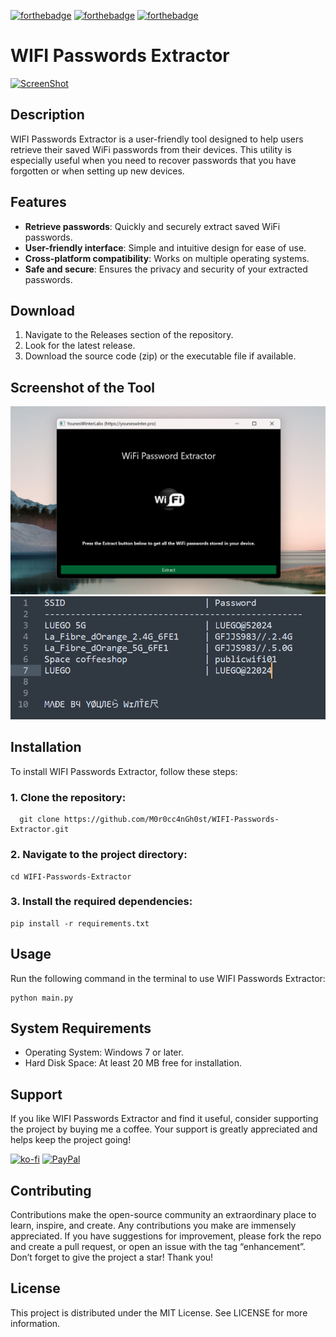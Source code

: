 [![forthebadge](https://forthebadge.com/images/badges/made-with-python.svg)](https://youneswinter.pro) [![forthebadge](https://forthebadge.com/images/badges/built-with-love.svg)](https://youneswinter.pro) [![forthebadge](https://forthebadge.com/images/badges/makes-people-smile.svg)](https://youneswinter.pro)

# WIFI Passwords Extractor
[![ScreenShot](https://raw.githubusercontent.com/Hacking4Arabs/19f49d852660fe0a079cbf95c3efb34ba88de911/main/images/logo.ico)](https://youneswinter.pro)

  ## Description
  WIFI Passwords Extractor is a user-friendly tool designed to help users retrieve their saved WiFi passwords from their devices. This utility is especially useful when you need to recover passwords that you have forgotten or when setting up new devices.
  
  ## Features
  - **Retrieve passwords**: Quickly and securely extract saved WiFi passwords.
  - **User-friendly interface**: Simple and intuitive design for ease of use.
  - **Cross-platform compatibility**: Works on multiple operating systems.
  - **Safe and secure**: Ensures the privacy and security of your extracted passwords.

  ## Download  
  1. Navigate to the Releases section of the repository.
  2. Look for the latest release.
  3. Download the source code (zip) or the executable file if available.

  ## Screenshot of the Tool
  [![ScreenShot](https://raw.githubusercontent.com/Hacking4Arabs/19f49d852660fe0a079cbf95c3efb34ba88de911/main/images/1.png)](https://youneswinter.pro)
  [![ScreenShot](https://raw.githubusercontent.com/Hacking4Arabs/19f49d852660fe0a079cbf95c3efb34ba88de911/main/images/2.png)](https://youneswinter.pro)
  
  ## Installation
  To install WIFI Passwords Extractor, follow these steps:
  
  ### 1. Clone the repository:
      git clone https://github.com/M0r0cc4nGh0st/WIFI-Passwords-Extractor.git
         
  ### 2. Navigate to the project directory:
    cd WIFI-Passwords-Extractor
        
  ### 3. Install the required dependencies:
    pip install -r requirements.txt
  
  ## Usage
  Run the following command in the terminal to use WIFI Passwords Extractor:
  
    python main.py

  ## System Requirements
  - Operating System: Windows 7 or later.
  - Hard Disk Space: At least 20 MB free for installation.

  ## Support

If you like WIFI Passwords Extractor and find it useful, consider supporting the project by buying me a coffee. Your support is greatly appreciated and helps keep the project going!

[![ko-fi](https://ko-fi.com/img/githubbutton_sm.svg)](https://ko-fi.com/youneswinter)
[![PayPal](https://img.shields.io/badge/PayPal-00457C?style=for-the-badge&logo=paypal&logoColor=white)](https://paypal.me/YonesWinter)
  
  ## Contributing
  Contributions make the open-source community an extraordinary place to learn, inspire, and create. Any contributions you make are immensely appreciated.
  If you have suggestions for improvement, please fork the repo and create a pull request, or open an issue with the tag “enhancement”.
  Don’t forget to give the project a star! Thank you!
  
  ## License
  This project is distributed under the MIT License. See LICENSE for more information.
